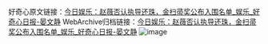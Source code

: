 好奇心原文链接：[今日娱乐：赵薇否认执导还珠，金扫帚奖公布入围名单_娱乐_好奇心日报-晏文静](https://www.qdaily.com/articles/5693.html)
WebArchive归档链接：[今日娱乐：赵薇否认执导还珠，金扫帚奖公布入围名单_娱乐_好奇心日报-晏文静](http://web.archive.org/web/20190623165314/https://www.qdaily.com/articles/5693.html)
![image](http://ww3.sinaimg.cn/large/007d5XDply1g3w8z87sgtj30u0385b29)